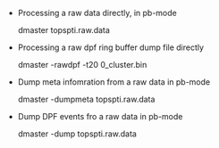 * Processing a raw data directly, in pb-mode

  dmaster topspti.raw.data

* Processing a raw dpf ring buffer dump file directly

  dmaster -rawdpf -t20 0_cluster.bin

* Dump meta infomration from a raw data in pb-mode

  dmaster -dumpmeta topspti.raw.data

* Dump DPF events fro a raw data in pb-mode

  dmaster -dump topspti.raw.data
